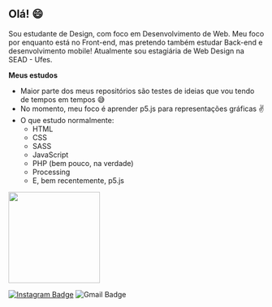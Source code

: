 ## Olá! 😄

Sou estudante de Design, com foco em Desenvolvimento de Web. Meu foco por enquanto está no Front-end, mas pretendo também estudar Back-end e desenvolvimento mobile! Atualmente sou estagiária de Web Design na SEAD - Ufes.

**Meus estudos**
- Maior parte dos meus repositórios são testes de ideias que vou tendo de tempos em tempos 😅
- No momento, meu foco é aprender p5.js para representações gráficas ✌
- O que estudo normalmente:
    - HTML
    - CSS
    - SASS
    - JavaScript
    - PHP (bem pouco, na verdade)
    - Processing
    - E, bem recentemente, p5.js


<img height="180em" src="https://github-readme-stats.vercel.app/api/top-langs/?username=Gapur&exclude_repo=KNN-Image-Classification&show_icons=true&hide_border=true&layout=compact&langs_count=8"/>


[![Instagram Badge](https://img.shields.io/badge/-Instagram-e4405f?style=flat-square&logo=Instagram&logoColor=white)](https://www.instagram.com/idsoliver/)
![Gmail Badge](https://img.shields.io/badge/-oliver.isabela2303@gmail.com-c14438?style=flat-square&logo=Gmail&logoColor=white&link=mailto:oliver.isabela2303@gmail.com)
